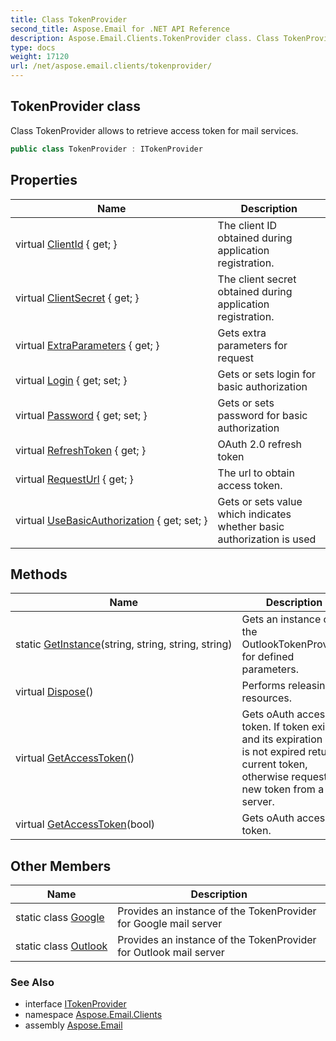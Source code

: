 ```yaml
---
title: Class TokenProvider
second_title: Aspose.Email for .NET API Reference
description: Aspose.Email.Clients.TokenProvider class. Class TokenProvider allows to retrieve access token for mail services
type: docs
weight: 17120
url: /net/aspose.email.clients/tokenprovider/
---
```

## TokenProvider class

Class TokenProvider allows to retrieve access token for mail services.

```csharp
public class TokenProvider : ITokenProvider
```

## Properties

| Name | Description |
| --- | --- |
| virtual [ClientId](../../aspose.email.clients/tokenprovider/clientid/) { get; } | The client ID obtained during application registration. |
| virtual [ClientSecret](../../aspose.email.clients/tokenprovider/clientsecret/) { get; } | The client secret obtained during application registration. |
| virtual [ExtraParameters](../../aspose.email.clients/tokenprovider/extraparameters/) { get; } | Gets extra parameters for request |
| virtual [Login](../../aspose.email.clients/tokenprovider/login/) { get; set; } | Gets or sets login for basic authorization |
| virtual [Password](../../aspose.email.clients/tokenprovider/password/) { get; set; } | Gets or sets password for basic authorization |
| virtual [RefreshToken](../../aspose.email.clients/tokenprovider/refreshtoken/) { get; } | OAuth 2.0 refresh token |
| virtual [RequestUrl](../../aspose.email.clients/tokenprovider/requesturl/) { get; } | The url to obtain access token. |
| virtual [UseBasicAuthorization](../../aspose.email.clients/tokenprovider/usebasicauthorization/) { get; set; } | Gets or sets value which indicates whether basic authorization is used |

## Methods

| Name | Description |
| --- | --- |
| static [GetInstance](../../aspose.email.clients/tokenprovider/getinstance/)(string, string, string, string) | Gets an instance of the OutlookTokenProvider for defined parameters. |
| virtual [Dispose](../../aspose.email.clients/tokenprovider/dispose/)() | Performs releasing resources. |
| virtual [GetAccessToken](../../aspose.email.clients/tokenprovider/getaccesstoken/#getaccesstoken)() | Gets oAuth access token. If token exists and its expiration date is not expired returns current token, otherwise requests new token from a server. |
| virtual [GetAccessToken](../../aspose.email.clients/tokenprovider/getaccesstoken/#getaccesstoken_1)(bool) | Gets oAuth access token. |

## Other Members

| Name | Description |
| --- | --- |
| static class [Google](../../aspose.email.clients/tokenprovider.google) | Provides an instance of the TokenProvider for Google mail server |
| static class [Outlook](../../aspose.email.clients/tokenprovider.outlook) | Provides an instance of the TokenProvider for Outlook mail server |

### See Also

* interface [ITokenProvider](../itokenprovider/)
* namespace [Aspose.Email.Clients](../../aspose.email.clients/)
* assembly [Aspose.Email](../../)


